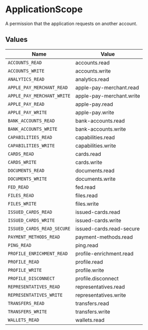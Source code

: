 # ApplicationScope

A permission that the application requests on another account.


## Values

| Name                       | Value                      |
| -------------------------- | -------------------------- |
| `ACCOUNTS_READ`            | accounts.read              |
| `ACCOUNTS_WRITE`           | accounts.write             |
| `ANALYTICS_READ`           | analytics.read             |
| `APPLE_PAY_MERCHANT_READ`  | apple-pay-merchant.read    |
| `APPLE_PAY_MERCHANT_WRITE` | apple-pay-merchant.write   |
| `APPLE_PAY_READ`           | apple-pay.read             |
| `APPLE_PAY_WRITE`          | apple-pay.write            |
| `BANK_ACCOUNTS_READ`       | bank-accounts.read         |
| `BANK_ACCOUNTS_WRITE`      | bank-accounts.write        |
| `CAPABILITIES_READ`        | capabilities.read          |
| `CAPABILITIES_WRITE`       | capabilities.write         |
| `CARDS_READ`               | cards.read                 |
| `CARDS_WRITE`              | cards.write                |
| `DOCUMENTS_READ`           | documents.read             |
| `DOCUMENTS_WRITE`          | documents.write            |
| `FED_READ`                 | fed.read                   |
| `FILES_READ`               | files.read                 |
| `FILES_WRITE`              | files.write                |
| `ISSUED_CARDS_READ`        | issued-cards.read          |
| `ISSUED_CARDS_WRITE`       | issued-cards.write         |
| `ISSUED_CARDS_READ_SECURE` | issued-cards.read-secure   |
| `PAYMENT_METHODS_READ`     | payment-methods.read       |
| `PING_READ`                | ping.read                  |
| `PROFILE_ENRICHMENT_READ`  | profile-enrichment.read    |
| `PROFILE_READ`             | profile.read               |
| `PROFILE_WRITE`            | profile.write              |
| `PROFILE_DISCONNECT`       | profile.disconnect         |
| `REPRESENTATIVES_READ`     | representatives.read       |
| `REPRESENTATIVES_WRITE`    | representatives.write      |
| `TRANSFERS_READ`           | transfers.read             |
| `TRANSFERS_WRITE`          | transfers.write            |
| `WALLETS_READ`             | wallets.read               |